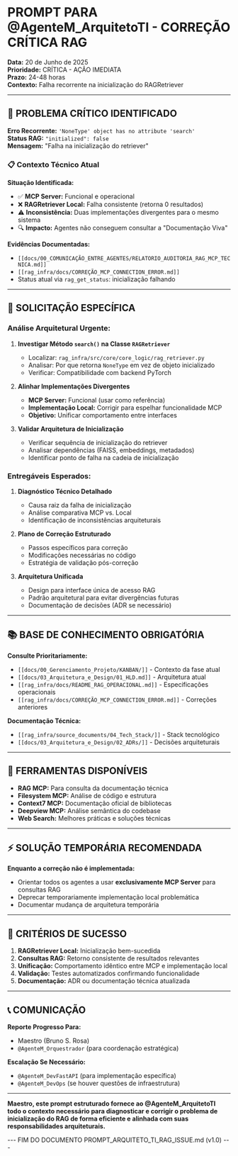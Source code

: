 # PROMPT PARA @AgenteM_ArquitetoTI - CORREÇÃO CRÍTICA RAG

**Data:** 20 de Junho de 2025  
**Prioridade:** CRÍTICA - AÇÃO IMEDIATA  
**Prazo:** 24-48 horas  
**Contexto:** Falha recorrente na inicialização do RAGRetriever

---

## 🚨 PROBLEMA CRÍTICO IDENTIFICADO

**Erro Recorrente:** `'NoneType' object has no attribute 'search'`  
**Status RAG:** `"initialized": false`  
**Mensagem:** "Falha na inicialização do retriever"

### 📋 Contexto Técnico Atual

**Situação Identificada:**
- ✅ **MCP Server:** Funcional e operacional
- ❌ **RAGRetriever Local:** Falha consistente (retorna 0 resultados)
- ⚠️ **Inconsistência:** Duas implementações divergentes para o mesmo sistema
- 🔍 **Impacto:** Agentes não conseguem consultar a "Documentação Viva"

**Evidências Documentadas:**
- `[[docs/00_COMUNICAÇÃO_ENTRE_AGENTES/RELATORIO_AUDITORIA_RAG_MCP_TECNICA.md]]`
- `[[rag_infra/docs/CORREÇÃO_MCP_CONNECTION_ERROR.md]]`
- Status atual via `rag_get_status`: inicialização falhando

---

## 🎯 SOLICITAÇÃO ESPECÍFICA

### **Análise Arquitetural Urgente:**

1. **Investigar Método `search()` na Classe `RAGRetriever`**
   - Localizar: `rag_infra/src/core/core_logic/rag_retriever.py`
   - Analisar: Por que retorna `NoneType` em vez de objeto inicializado
   - Verificar: Compatibilidade com backend PyTorch

2. **Alinhar Implementações Divergentes**
   - **MCP Server:** Funcional (usar como referência)
   - **Implementação Local:** Corrigir para espelhar funcionalidade MCP
   - **Objetivo:** Unificar comportamento entre interfaces

3. **Validar Arquitetura de Inicialização**
   - Verificar sequência de inicialização do retriever
   - Analisar dependências (FAISS, embeddings, metadados)
   - Identificar ponto de falha na cadeia de inicialização

### **Entregáveis Esperados:**

1. **Diagnóstico Técnico Detalhado**
   - Causa raiz da falha de inicialização
   - Análise comparativa MCP vs. Local
   - Identificação de inconsistências arquiteturais

2. **Plano de Correção Estruturado**
   - Passos específicos para correção
   - Modificações necessárias no código
   - Estratégia de validação pós-correção

3. **Arquitetura Unificada**
   - Design para interface única de acesso RAG
   - Padrão arquitetural para evitar divergências futuras
   - Documentação de decisões (ADR se necessário)

---

## 📚 BASE DE CONHECIMENTO OBRIGATÓRIA

**Consulte Prioritariamente:**
- `[[docs/00_Gerenciamento_Projeto/KANBAN/]]` - Contexto da fase atual
- `[[docs/03_Arquitetura_e_Design/01_HLD.md]]` - Arquitetura atual
- `[[rag_infra/docs/README_RAG_OPERACIONAL.md]]` - Especificações operacionais
- `[[rag_infra/docs/CORREÇÃO_MCP_CONNECTION_ERROR.md]]` - Correções anteriores

**Documentação Técnica:**
- `[[rag_infra/source_documents/04_Tech_Stack/]]` - Stack tecnológico
- `[[docs/03_Arquitetura_e_Design/02_ADRs/]]` - Decisões arquiteturais

---

## 🔧 FERRAMENTAS DISPONÍVEIS

- **RAG MCP:** Para consulta da documentação técnica
- **Filesystem MCP:** Análise de código e estrutura
- **Context7 MCP:** Documentação oficial de bibliotecas
- **Deepview MCP:** Análise semântica do codebase
- **Web Search:** Melhores práticas e soluções técnicas

---

## ⚡ SOLUÇÃO TEMPORÁRIA RECOMENDADA

**Enquanto a correção não é implementada:**
- Orientar todos os agentes a usar **exclusivamente MCP Server** para consultas RAG
- Deprecar temporariamente implementação local problemática
- Documentar mudança de arquitetura temporária

---

## 🎯 CRITÉRIOS DE SUCESSO

1. **RAGRetriever Local:** Inicialização bem-sucedida
2. **Consultas RAG:** Retorno consistente de resultados relevantes
3. **Unificação:** Comportamento idêntico entre MCP e implementação local
4. **Validação:** Testes automatizados confirmando funcionalidade
5. **Documentação:** ADR ou documentação técnica atualizada

---

## 📞 COMUNICAÇÃO

**Reporte Progresso Para:**
- Maestro (Bruno S. Rosa)
- `@AgenteM_Orquestrador` (para coordenação estratégica)

**Escalação Se Necessário:**
- `@AgenteM_DevFastAPI` (para implementação específica)
- `@AgenteM_DevOps` (se houver questões de infraestrutura)

---

**Maestro, este prompt estruturado fornece ao @AgenteM_ArquitetoTI todo o contexto necessário para diagnosticar e corrigir o problema de inicialização do RAG de forma eficiente e alinhada com suas responsabilidades arquiteturais.**

--- FIM DO DOCUMENTO PROMPT_ARQUITETO_TI_RAG_ISSUE.md (v1.0) ---
